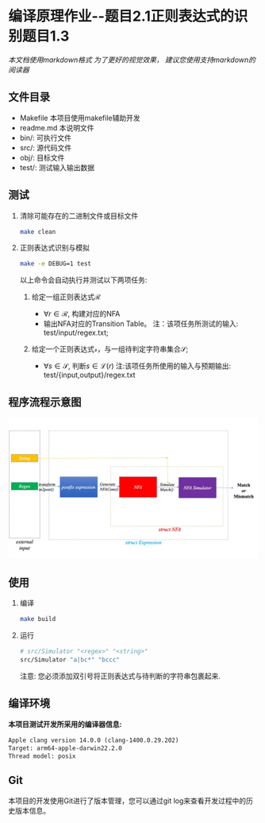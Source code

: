 # 编译原理作业--题目2.1正则表达式的识别题目1.3

*本文档使用markdown格式*
*为了更好的视觉效果，*
*建议您使用支持markdown的阅读器*

## 文件目录

- Makefile 本项目使用makefile辅助开发
- readme.md 本说明文件
- bin/: 可执行文件
- src/: 源代码文件
- obj/: 目标文件
- test/: 测试输入输出数据

## 测试

1. 清除可能存在的二进制文件或目标文件

   ```bash
   make clean
   ```
2. 正则表达式识别与模拟

   ```bash
   make -e DEBUG=1 test
   ```

   以上命令会自动执行并测试以下两项任务:

   1. 给定一组正则表达式$\mathcal{R}$

      - $\forall r \in \mathcal{R}$, 构建对应的NFA
      - 输出NFA对应的Transition Table。
        注：该项任务所测试的输入: test/input/regex.txt;
   2. 给定一个正则表达式$\mathcal{r}$，与一组待判定字符串集合$\mathcal{S}$;

      - $\forall s \in \mathcal{S}$, 判断$s \in \mathcal{L}(r)$
        注:该项任务所使用的输入与预期输出: test/{input,output}/regex.txt

## 程序流程示意图

![Pipeline](./Pipeline.jpg)

## 使用

1. 编译

   ```bash
   make build
   ```
2. 运行

   ```bash
   # src/Simulator "<regex>" "<string>"
   src/Simulator "a|bc*" "bccc"
   ```

   注意: 您必须添加双引号将正则表达式与待判断的字符串包裹起来.

## 编译环境

**本项目测试开发所采用的编译器信息:**

```
Apple clang version 14.0.0 (clang-1400.0.29.202)
Target: arm64-apple-darwin22.2.0
Thread model: posix
```

## Git

本项目的开发使用Git进行了版本管理，您可以通过git log来查看开发过程中的历史版本信息。
